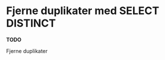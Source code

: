 Fjerne duplikater med SELECT DISTINCT
=====================================
**TODO**

Fjerne duplikater
